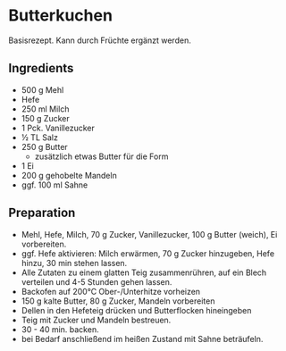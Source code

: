 Butterkuchen
============

Basisrezept. Kann durch Früchte ergänzt werden.

Ingredients
-----------

* 500 g Mehl
* Hefe
* 250 ml Milch
* 150 g Zucker
* 1 Pck. Vanillezucker
* ½ TL Salz
* 250 g Butter
	* zusätzlich etwas Butter für die Form
* 1 Ei
* 200 g gehobelte Mandeln
* ggf. 100 ml Sahne

Preparation
-----------

* Mehl, Hefe, Milch, 70 g Zucker, Vanillezucker, 100 g Butter (weich), Ei vorbereiten.
* ggf. Hefe aktivieren: Milch erwärmen, 70 g Zucker hinzugeben, Hefe hinzu, 30 min stehen lassen.
* Alle Zutaten zu einem glatten Teig zusammenrühren, auf ein Blech verteilen und 4-5 Stunden gehen lassen.
* Backofen auf 200°C Ober-/Unterhitze vorheizen
* 150 g kalte Butter, 80 g Zucker, Mandeln vorbereiten
* Dellen in den Hefeteig drücken und Butterflocken hineingeben
* Teig mit Zucker und Mandeln bestreuen.
* 30 - 40 min. backen.
* bei Bedarf anschließend im heißen Zustand mit Sahne beträufeln.